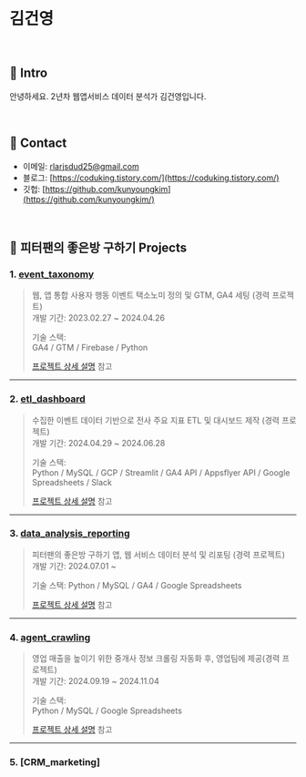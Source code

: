 # 김건영 
>

</br>

## :pushpin: Intro
안녕하세요. 2년차 웹앱서비스 데이터 분석가 김건영입니다.

</br>

## :pushpin: Contact
- 이메일: rlarjsdud25@gmail.com
- 블로그: [https://coduking.tistory.com/](https://coduking.tistory.com/)
- 깃헙: [https://github.com/kunyoungkim](https://github.com/kunyoungkim/)

</br>





## :pushpin: 피터팬의 좋은방 구하기 Projects
### 1. [event_taxonomy](https://github.com/kunyoungkim/portfolio/tree/main/event_taxonomy)
>웹, 앱 통합 사용자 행동 이벤트 택소노미 정의 및 GTM, GA4 세팅 (경력 프로젝트)  
>개발 기간: 2023.02.27 ~  2024.04.26
>  
>기술 스택:  
>GA4 / GTM / Firebase / Python
>  
>[프로젝트 상세 설명](https://github.com/kunyoungkim/portfolio/tree/main/event_taxonomy) 참고

---

### 2. [etl_dashboard](https://github.com/kunyoungkim/portfolio/tree/main/etl_dashboard)
>수집한 이벤트 데이터 기반으로 전사 주요 지표 ETL 및 대시보드 제작 (경력 프로젝트)<br>
>개발 기간: 2024.04.29 ~ 2024.06.28 
>  
>기술 스택:  
>Python / MySQL / GCP / Streamlit / GA4 API / Appsflyer API / Google Spreadsheets / Slack
>  
>[프로젝트 상세 설명](https://github.com/kunyoungkim/portfolio/tree/main/etl_dashboard) 참고

---

### 3. [data_analysis_reporting](https://github.com/kunyoungkim/portfolio/tree/main/data_analysis_reporting)
>피터팬의 좋은방 구하기 앱, 웹 서비스 데이터 분석 및 리포팅 (경력 프로젝트)<br>
>개발 기간: 2024.07.01 ~ 
>
>기술 스택:
>Python / MySQL / GA4 / Google Spreadsheets
>
>[프로젝트 상세 설명](https://github.com/kunyoungkim/portfolio/tree/main/data_analysis_reporting) 참고

---

### 4. [agent_crawling](https://github.com/kunyoungkim/portfolio/tree/main/agent_crawling)
>영업 매출을 높이기 위한 중개사 정보 크롤링 자동화 후, 영업팀에 제공(경력 프로젝트)<br>
>개발 기간: 2024.09.19 ~ 2024.11.04
>  
>기술 스택:  
>Python / MySQL / Google Spreadsheets 
>  
>[프로젝트 상세 설명](https://github.com/kunyoungkim/portfolio/tree/main/agent_crawling) 참고

---

### 5. [CRM_marketing]
